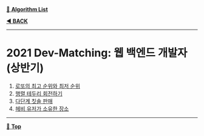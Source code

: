 [:file_folder: **Algorithm List**](https://github.com/dlalstj0213/Study.Algorithm_Java)

[:arrow_backward: **BACK**](../)

---

# 2021 Dev-Matching: 웹 백엔드 개발자(상반기)

1. [로또의 최고 순위와 최저 순위](./solution01)
2. [행렬 테두리 회전하기](./solution02)
3. [다단계 칫솔 판매]()
4. [헤비 유저가 소유한 장소]()

---

[:arrow_up_small: **Top**](#)